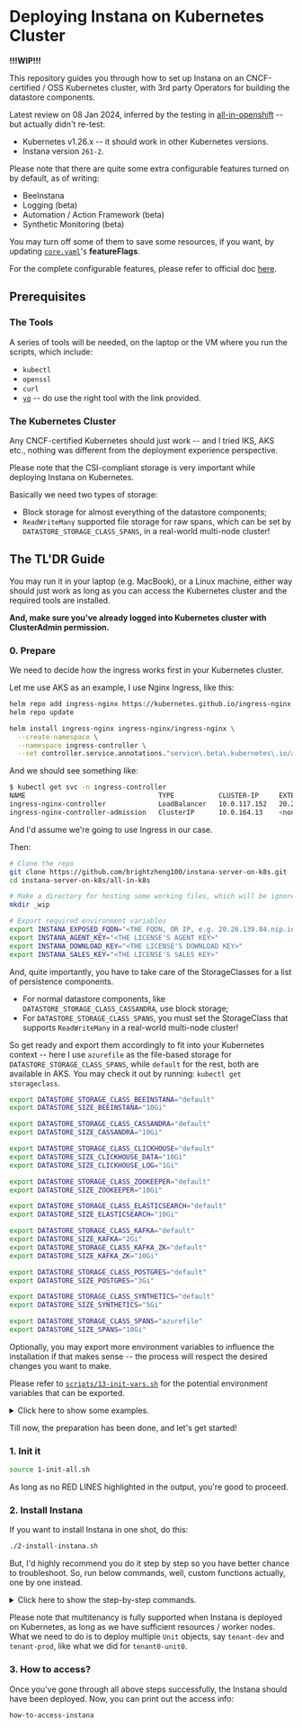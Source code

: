 # Deploying Instana on Kubernetes Cluster

**!!!WIP!!!**

This repository guides you through how to set up Instana on an CNCF-certified / OSS Kubernetes cluster, with 3rd party Operators for building the datastore components.

Latest review on 08 Jan 2024, inferred by the testing in [all-in-openshift](../all-in-openshift/) -- but actually didn't re-test:

- Kubernetes v1.26.x -- it should work in other Kubernetes versions.
- Instana version `261-2`.

Please note that there are quite some extra configurable features turned on by default, as of writing:
- BeeInstana
- Logging (beta)
- Automation / Action Framework (beta)
- Synthetic Monitoring (beta)

You may turn off some of them to save some resources, if you want, by updating [`core.yaml`](./manifests/core.yaml)'s **featureFlags**.

For the complete configurable features, please refer to official doc [here](https://www.ibm.com/docs/en/instana-observability/current?topic=openshift-enabling-optional-features).


## Prerequisites

### The Tools

A series of tools will be needed, on the laptop or the VM where you run the scripts, which include:
- `kubectl`
- `openssl`
- `curl`
- [`yq`](https://github.com/mikefarah/yq) -- do use the right tool with the link provided.


### The Kubernetes Cluster

Any CNCF-certified Kubernetes should just work -- and I tried IKS, AKS etc., nothing was different from the deployment experience perspective.

Please note that the CSI-compliant storage is very important while deploying Instana on Kubernetes.

Basically we need two types of storage:
- Block storage for almost everything of the datastore components;
- `ReadWriteMany` supported file storage for raw spans, which can be set by `DATASTORE_STORAGE_CLASS_SPANS`, in a real-world multi-node cluster!


## The TL'DR Guide

You may run it in your laptop (e.g. MacBook), or a Linux machine, either way should just work as long as you can access the Kubernetes cluster and the required tools are installed.

**And, make sure you've already logged into Kubernetes cluster with ClusterAdmin permission.**

### 0. Prepare

We need to decide how the ingress works first in your Kubernetes cluster.

Let me use AKS as an example, I use Nginx Ingress, like this:

```sh
helm repo add ingress-nginx https://kubernetes.github.io/ingress-nginx
helm repo update

helm install ingress-nginx ingress-nginx/ingress-nginx \
  --create-namespace \
  --namespace ingress-controller \
  --set controller.service.annotations."service\.beta\.kubernetes\.io/azure-load-balancer-health-probe-request-path"=/healthz
```

And we should see something like:

```sh
$ kubectl get svc -n ingress-controller
NAME                                 TYPE           CLUSTER-IP     EXTERNAL-IP    PORT(S)                      AGE
ingress-nginx-controller             LoadBalancer   10.0.117.152   20.26.139.84   80:30562/TCP,443:31322/TCP   2m2s
ingress-nginx-controller-admission   ClusterIP      10.0.164.13    <none>         443/TCP                      2m2s
```

And I'd assume we're going to use Ingress in our case.

Then:

```sh
# Clone the repo
git clone https://github.com/brightzheng100/instana-server-on-k8s.git
cd instana-server-on-k8s/all-in-k8s

# Make a directory for hosting some working files, which will be ignored by Git
mkdir _wip

# Export required environment variables
export INSTANA_EXPOSED_FQDN="<THE FQDN, OR IP, e.g. 20.26.139.84.nip.io>"
export INSTANA_AGENT_KEY="<THE LICENSE'S AGENT KEY>"
export INSTANA_DOWNLOAD_KEY="<THE LICENSE'S DOWNLOAD KEY>"
export INSTANA_SALES_KEY="<THE LICENSE'S SALES KEY>"
```

And, quite importantly, you have to take care of the StorageClasses for a list of persistence components.
- For normal datastore components, like `DATASTORE_STORAGE_CLASS_CASSANDRA`, use block storage;
- For `DATASTORE_STORAGE_CLASS_SPANS`, you must set the StorageClass that supports `ReadWriteMany` in a real-world multi-node cluster!

So get ready and export them accordingly to fit into your Kubernetes context -- here I use `azurefile` as the file-based storage for `DATASTORE_STORAGE_CLASS_SPANS`, while `default` for the rest, both are available in AKS. You may check it out by running: `kubectl get storageclass`.

```sh
export DATASTORE_STORAGE_CLASS_BEEINSTANA="default"
export DATASTORE_SIZE_BEEINSTANA="10Gi"

export DATASTORE_STORAGE_CLASS_CASSANDRA="default"
export DATASTORE_SIZE_CASSANDRA="10Gi"

export DATASTORE_STORAGE_CLASS_CLICKHOUSE="default"
export DATASTORE_SIZE_CLICKHOUSE_DATA="10Gi"
export DATASTORE_SIZE_CLICKHOUSE_LOG="1Gi"

export DATASTORE_STORAGE_CLASS_ZOOKEEPER="default"
export DATASTORE_SIZE_ZOOKEEPER="10Gi"

export DATASTORE_STORAGE_CLASS_ELASTICSEARCH="default"
export DATASTORE_SIZE_ELASTICSEARCH="10Gi"

export DATASTORE_STORAGE_CLASS_KAFKA="default"
export DATASTORE_SIZE_KAFKA="2Gi"
export DATASTORE_STORAGE_CLASS_KAFKA_ZK="default"
export DATASTORE_SIZE_KAFKA_ZK="10Gi"

export DATASTORE_STORAGE_CLASS_POSTGRES="default"
export DATASTORE_SIZE_POSTGRES="3Gi"

export DATASTORE_STORAGE_CLASS_SYNTHETICS="default"
export DATASTORE_SIZE_SYNTHETICS="5Gi"

export DATASTORE_STORAGE_CLASS_SPANS="azurefile"
export DATASTORE_SIZE_SPANS="10Gi"
```

Optionally, you may export more environment variables to influence the installation if that makes sense -- the process will respect the desired changes you want to make.

Please refer to [`scripts/13-init-vars.sh`](./scripts/13-init-vars.sh) for the potential environment variables that can be exported.

<details>
  <summary>Click here to show some examples.</summary>
  
  For example, to change the default Instana console login password, do something like this:

  ```sh
  export INSTANA_ADMIN_PWD=MyCoolPassword
  ```

  To use another desired version of Instana, if available, do something like this:

  ```sh
  export INSTANA_OPERATOR_VERSION="261.2.0"
  export INSTANA_OPERATOR_IMAGETAG="261-2"
  ```

  > Note: configured version of Instana may or may not work with currently configured datastore components.

</details>


Till now, the preparation has been done, and let's get started!


### 1. Init it

```sh
source 1-init-all.sh
```

As long as no RED LINES highlighted in the output, you're good to proceed.


### 2. Install Instana

If you want to install Instana in one shot, do this:

```sh
./2-install-instana.sh
```

But, I'd highly recommend you do it step by step so you have better chance to troubleshoot.
So, run below commands, well, custom functions actually, one by one instead.

<details>
  <summary>Click here to show the step-by-step commands.</summary>

  ```sh
  creating-namespaces

  installing-cert-manager
  # check before proceeding: wait 5 mins for expected 3 pods
  check-namespaced-pod-status-and-keep-displaying-info "cert-manager" 5 3 "kubectl get pod -n cert-manager"

  installing-datastore-kafka
  installing-datastore-elasticsearch
  installing-datastore-postgres
  installing-datastore-cassandra
  installing-datastore-clickhouse

  installing-beeinstana
  # check before proceeding: wait 10 mins for expected 4 pods
  check-namespaced-pod-status-and-keep-displaying-info "instana-beeinstana" 10 4 "kubectl get pod -n instana-beeinstana"

  installing-instana-operator
  # check before proceeding: wait 8 mins for expected 2 pods
  check-namespaced-pod-status-and-keep-displaying-info "instana-operator" 8 2 "kubectl get pod -n instana-operator"

  installing-instana-server-secret-image-pullsecret
  installing-instana-server-secret-instana-core
  installing-instana-server-secret-instana-tls
  installing-instana-server-secret-tenant0-unit0

  installing-instana-server-core
  # check before proceeding: wait 20 mins for expected 21 pods
  check-namespaced-pod-status-and-keep-displaying-info "instana-core" 20 21 "kubectl get pod -n instana-core"

  installing-instana-server-unit
  # check before proceeding: wait 10 mins for expected 6 pods
  check-namespaced-pod-status-and-keep-displaying-info "instana-units" 10 6 "kubectl get pod -n instana-units"

  exposing-instana-server-services
  ```
  
</details>


Please note that multitenancy is fully supported when Instana is deployed on Kubernetes, as long as we have sufficient resources / worker nodes. What we need to do is to deploy multiple `Unit` objects, say `tenant-dev` and `tenant-prod`, like what we did for `tenant0-unit0`.


### 3. How to access?

Once you've gone through all above steps successfully, the Instana should have been deployed.
Now, you can print out the access info:

```sh
how-to-access-instana
```
